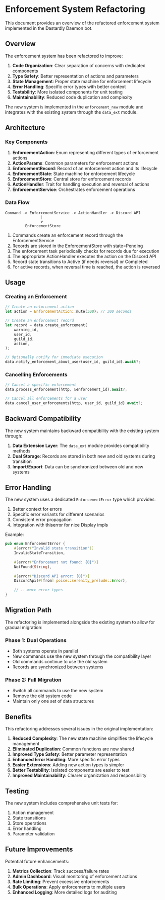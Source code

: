 # Enforcement System Refactoring

This document provides an overview of the refactored enforcement system implemented in the Dastardly Daemon bot.

## Overview

The enforcement system has been refactored to improve:

1. **Code Organization**: Clear separation of concerns with dedicated components
2. **Type Safety**: Better representation of actions and parameters
3. **State Management**: Proper state machine for enforcement lifecycle
4. **Error Handling**: Specific error types with better context
5. **Testability**: More isolated components for unit testing
6. **Maintainability**: Reduced code duplication and complexity

The new system is implemented in the `enforcement_new` module and integrates with the existing system through the `data_ext` module.

## Architecture

### Key Components

1. **EnforcementAction**: Enum representing different types of enforcement actions
2. **ActionParams**: Common parameters for enforcement actions
3. **EnforcementRecord**: Record of an enforcement action and its lifecycle
4. **EnforcementState**: State machine for enforcement lifecycle
5. **EnforcementStore**: Central store for enforcement records
6. **ActionHandler**: Trait for handling execution and reversal of actions
7. **EnforcementService**: Orchestrates enforcement operations

### Data Flow

```
Command -> EnforcementService -> ActionHandler -> Discord API
                |
                v
         EnforcementStore
```

1. Commands create an enforcement record through the EnforcementService
2. Records are stored in the EnforcementStore with state=Pending
3. The enforcement task periodically checks for records due for execution
4. The appropriate ActionHandler executes the action on the Discord API
5. Record state transitions to Active (if needs reversal) or Completed
6. For active records, when reversal time is reached, the action is reversed

## Usage

### Creating an Enforcement

```rust
// Create an enforcement action
let action = EnforcementAction::mute(300); // 300 seconds

// Create an enforcement record
let record = data.create_enforcement(
    warning_id,
    user_id,
    guild_id,
    action,
);

// Optionally notify for immediate execution
data.notify_enforcement_about_user(user_id, guild_id).await?;
```

### Cancelling Enforcements

```rust
// Cancel a specific enforcement
data.process_enforcement(http, &enforcement_id).await?;

// Cancel all enforcements for a user
data.cancel_user_enforcements(http, user_id, guild_id).await?;
```

## Backward Compatibility

The new system maintains backward compatibility with the existing system through:

1. **Data Extension Layer**: The `data_ext` module provides compatibility methods
2. **Dual Storage**: Records are stored in both new and old systems during transition
3. **Import/Export**: Data can be synchronized between old and new systems

## Error Handling

The new system uses a dedicated `EnforcementError` type which provides:

1. Better context for errors
2. Specific error variants for different scenarios
3. Consistent error propagation
4. Integration with thiserror for nice Display impls

Example:

```rust
pub enum EnforcementError {
    #[error("Invalid state transition")]
    InvalidStateTransition,
    
    #[error("Enforcement not found: {0}")]
    NotFound(String),
    
    #[error("Discord API error: {0}")]
    DiscordApi(#[from] poise::serenity_prelude::Error),
    
    // ...more error types
}
```

## Migration Path

The refactoring is implemented alongside the existing system to allow for gradual migration:

### Phase 1: Dual Operations
- Both systems operate in parallel
- New commands use the new system through the compatibility layer
- Old commands continue to use the old system
- Records are synchronized between systems

### Phase 2: Full Migration
- Switch all commands to use the new system
- Remove the old system code
- Maintain only one set of data structures

## Benefits

This refactoring addresses several issues in the original implementation:

1. **Reduced Complexity**: The new state machine simplifies the lifecycle management
2. **Eliminated Duplication**: Common functions are now shared
3. **Improved Type Safety**: Better parameter representation
4. **Enhanced Error Handling**: More specific error types
5. **Easier Extensions**: Adding new action types is simpler
6. **Better Testability**: Isolated components are easier to test
7. **Improved Maintainability**: Clearer organization and responsibility

## Testing

The new system includes comprehensive unit tests for:

1. Action management
2. State transitions
3. Store operations
4. Error handling
5. Parameter validation

## Future Improvements

Potential future enhancements:

1. **Metrics Collection**: Track success/failure rates
2. **Admin Dashboard**: Visual monitoring of enforcement actions
3. **Rate Limiting**: Prevent excessive enforcements
4. **Bulk Operations**: Apply enforcements to multiple users
5. **Enhanced Logging**: More detailed logs for auditing